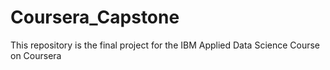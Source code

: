 # Coursera_Capstone
This repository is the final project for the IBM Applied Data Science Course on Coursera
